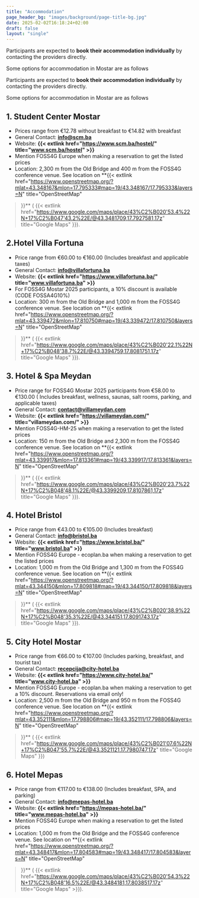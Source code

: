 ```yaml
---
title: "Accommodation"
page_header_bg: "images/background/page-title-bg.jpg"
date: 2025-02-02T16:18:24+02:00
draft: false
layout: "single"
---
```


Participants are expected to **book their accommodation individually** by
contacting the providers directly.

Some options for accommodation in Mostar are as follows

Participants are expected to **book their accommodation individually** by
contacting the providers directly.

Some options for accommodation in Mostar are as follows

## 1. Student Center Mostar
- Prices range from €12.78 without breakfast to €14.82 with breakfast
- General Contact: **[info@scm.ba](mailto:info@scm.ba)**
- Website: **{{< extlink href="https://www.scm.ba/hostel/" title="www.scm.ba/hostel" >}}**
- Mention FOSS4G Europe when making a reservation to get the listed prices
- Location: 2,300 m from the Old Bridge and 400 m from the FOSS4G conference
venue. See location on **{{< extlink
    href="https://www.openstreetmap.org/?mlat=43.348167&mlon=17.795333#map=19/43.348167/17.795333&layers=N"
    title="OpenStreetMap"
>}}** (
{{< extlink
    href="https://www.google.com/maps/place/43%C2%B020'53.4%22N+17%C2%B047'43.2%22E/@43.3481709,17.7927581,17z"
    title="Google Maps"
>}}).

## 2.Hotel Villa Fortuna
- Price range from €60.00 to €160.00 (Includes breakfast and applicable taxes)
- General Contact: **[info@villafortuna.ba](mailto:info@villafortuna.ba)**
- Website: **{{< extlink href="https://www.villafortuna.ba/" title="www.villafortuna.ba" >}}**
- For FOSS4G Mostar 2025 participants, a 10% discount is available (CODE FOSSA4G10%)
- Location: 300 m from the Old Bridge and 1,000 m from the FOSS4G conference
venue. See location on **{{< extlink
    href="https://www.openstreetmap.org/?mlat=43.339472&mlon=17.810750#map=19/43.339472/17.810750&layers=N"
    title="OpenStreetMap"
>}}** (
{{< extlink
    href="https://www.google.com/maps/place/43%C2%B020'22.1%22N+17%C2%B048'38.7%22E/@43.3394759,17.8081751,17z"
    title="Google Maps"
>}}).


## 3. Hotel & Spa Meydan
- Price range for FOSS4G Mostar 2025 participants from €58.00 to €130.00 (
Includes breakfast, wellness, saunas, salt rooms, parking, and applicable
taxes)
- General Contact: **[contact@villameydan.com](mailto:contact@villameydan.com)**
- Website: **{{< extlink href="https://villameydan.com/" title="villameydan.com/" >}}**
- Mention FOSS4G-HM-25 when making a reservation to get the listed prices
- Location: 150 m from the Old Bridge and 2,300 m from the FOSS4G conference
venue. See location on **{{< extlink
    href="https://www.openstreetmap.org/?mlat=43.339917&mlon=17.813361#map=19/43.339917/17.813361&layers=N"
    title="OpenStreetMap"
>}}** (
{{< extlink
    href="https://www.google.com/maps/place/43%C2%B020'23.7%22N+17%C2%B048'48.1%22E/@43.3399209,17.8107861,17z"
    title="Google Maps"
>}}).

## 4. Hotel Bristol
- Price range from €43.00 to €105.00 (Includes breakfast)
- General Contact: **[info@bristol.ba](mailto:info@bristol.ba)**
- Website: **{{< extlink href="https://www.bristol.ba/" title="www.bristol.ba" >}}**
- Mention FOSS4G Europe - ecoplan.ba when making a reservation to get the listed
prices
- Location: 1,000 m from the Old Bridge and 1,300 m from the FOSS4G conference
venue. See location on **{{< extlink
    href="https://www.openstreetmap.org/?mlat=43.344150&mlon=17.809818#map=19/43.344150/17.809818&layers=N"
    title="OpenStreetMap"
>}}** (
{{< extlink
    href="https://www.google.com/maps/place/43%C2%B020'38.9%22N+17%C2%B048'35.3%22E/@43.344151,17.8091743,17z"
    title="Google Maps"
>}}).

## 5. City Hotel Mostar
- Price range from €66.00 to €107.00 (Includes parking, breakfast, and tourist
  tax)
- General Contact: **[recepcija@city-hotel.ba](mailto:recepcija@city-hotel.ba)**
- Website: **{{< extlink href="https://www.city-hotel.ba/" title="www.city-hotel.ba" >}}**
- Mention FOSS4G Europe - ecoplan.ba when making a reservation to get a 10%
discount. Reservations via email only!
- Location: 2,500 m from the Old Bridge and 950 m from the FOSS4G conference
venue. See location on **{{< extlink
    href="https://www.openstreetmap.org/?mlat=43.352111&mlon=17.798806#map=19/43.352111/17.798806&layers=N"
    title="OpenStreetMap"
>}}** (
{{< extlink
    href="https://www.google.com/maps/place/43%C2%B021'07.6%22N+17%C2%B047'55.7%22E/@43.3521121,17.7980747,17z"
    title="Google Maps"
>}})

## 6. Hotel Mepas

- Price range from €117.00 to €138.00 (Includes breakfast, SPA, and parking)
- General Contact: **[info@mepas-hotel.ba](mailto:info@mepas-hotel.ba)**
- Website: **{{< extlink href="https://mepas-hotel.ba/" title="www.mepas-hotel.ba" >}}**  
- Mention FOSS4G Europe when making a reservation to get the listed prices
- Location: 1,000 m from the Old Bridge and the FOSS4G conference venue. See
location on **{{< extlink
    href="https://www.openstreetmap.org/?mlat=43.348417&mlon=17.804583#map=19/43.348417/17.804583&layers=N"
    title="OpenStreetMap"
>}}** (
{{< extlink
    href="https://www.google.com/maps/place/43%C2%B020'54.3%22N+17%C2%B048'16.5%22E/@43.3484181,17.8038517,17z"
    title="Google Maps" >}}).
